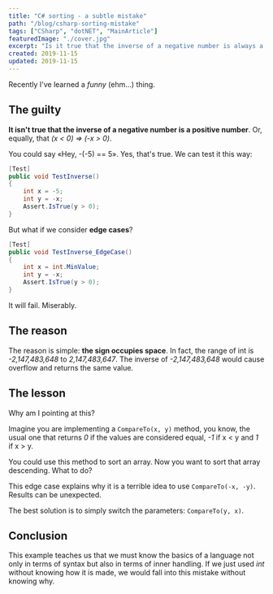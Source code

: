 ```yaml
---
title: "C# sorting - a subtle mistake"
path: "/blog/csharp-sorting-mistake"
tags: ["CSharp", "dotNET", "MainArticle"]
featuredImage: "./cover.jpg"
excerpt: "Is it true that the inverse of a negative number is always a positive number? If you think it's true, you might get a subtle error while implementing comparison."
created: 2019-11-15
updated: 2019-11-15
---
```


Recently I've learned a _funny_ (ehm...) thing.

## The guilty

**It isn't true that the inverse of a negative number is a positive number**. Or, equally, that _(x < 0) => (-x > 0)_.

You could say «Hey, -(-5) == 5». Yes, that's true.
We can test it this way:

```cs
[Test]
public void TestInverse()
{
    int x = -5;
    int y = -x;
    Assert.IsTrue(y > 0);
}
```

But what if we consider **edge cases**?

```cs
[Test]
public void TestInverse_EdgeCase()
{
    int x = int.MinValue;
    int y = -x;
    Assert.IsTrue(y > 0);
}
```

It will fail. Miserably.

## The reason

The reason is simple: **the sign occupies space**.
In fact, the range of int is _-2,147,483,648_ to _2,147,483,647_. The inverse of _-2,147,483,648_ would cause overflow and returns the same value.

## The lesson

Why am I pointing at this?

Imagine you are implementing a `CompareTo(x, y)` method, you know, the usual one that returns _0_ if the values are considered equal, _-1_ if x < y and _1_ if x > y.

You could use this method to sort an array.
Now you want to sort that array descending. What to do?

This edge case explains why it is a terrible idea to use `CompareTo(-x, -y)`. Results can be unexpected.

The best solution is to simply switch the parameters: `CompareTo(y, x)`.

## Conclusion

This example teaches us that we must know the basics of a language not only in terms of syntax but also in terms of inner handling. If we just used _int_ without knowing how it is made, we would fall into this mistake without knowing why.
